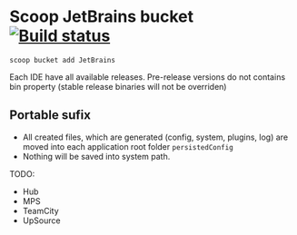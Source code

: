 # Scoop JetBrains bucket [![Build status](https://ci.appveyor.com/api/projects/status/dypffduw38i80p5d?svg=true)](https://ci.appveyor.com/project/Ash258/scoop-jetbrains)

`scoop bucket add JetBrains`

Each IDE have all available releases. Pre-release versions do not contains bin property (stable release binaries will not be overriden)

## Portable sufix

- All created files, which are generated (config, system, plugins, log) are moved into each application root folder `persistedConfig`
- Nothing will be saved into system path.

TODO:

- Hub
- MPS
- TeamCity
- UpSource
